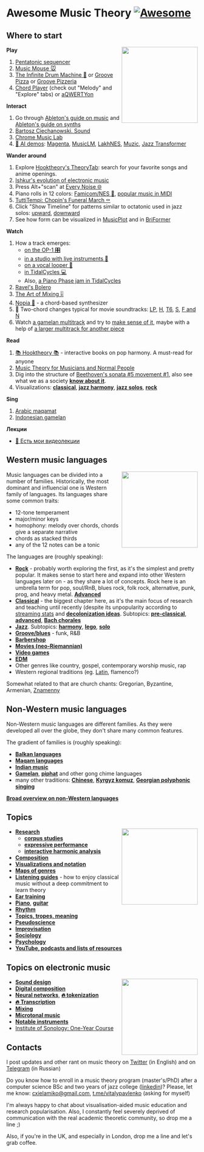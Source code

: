 Awesome Music Theory [![Awesome](https://cdn.rawgit.com/sindresorhus/awesome/d7305f38d29fed78fa85652e3a63e154dd8e8829/media/badge.svg)](https://github.com/sindresorhus/awesome)
===

Where to start
---

<img src="https://user-images.githubusercontent.com/1491908/220568166-377d3637-b5f6-45a9-906c-a8e4a21c3778.jpg" width="200" align="right">

**Play**
1. [Pentatonic sequencer](https://www.maxlaumeister.com/tonematrix/)
2. [Music Mouse 🐭](https://teropa.info/musicmouse/)
3. [The Infinite Drum Machine 🥁](https://experiments.withgoogle.com/ai/drum-machine/view/) or [Groove Pizza](https://apps.musedlab.org/groovepizza/) or [Groove Pizzeria](https://tylerbisson.com/Groove-Pizzeria/)
4. [Chord Player](https://www.onemotion.com/chord-player/) (check out "Melody" and "Explore" tabs) or [aQWERTYon](https://apps.musedlab.org/aqwertyon/)


**Interact**
1. Go through [Ableton's guide on music](https://learningmusic.ableton.com/) and [Ableton's guide on synths](https://learningsynths.ableton.com/)
1. [Bartosz Ciechanowski. Sound](https://ciechanow.ski/sound/)
2. [Chrome Music Lab](https://musiclab.chromeexperiments.com/)
16. [🤖 AI demos](https://github.com/affige/genmusic_demo_list): [Magenta](https://magenta.tensorflow.org/demos/), [MusicLM](https://google-research.github.io/seanet/musiclm/examples/), [LakhNES](https://chrisdonahue.com/LakhNES/), [Muzic](https://ai-muzic.github.io/), [Jazz Transformer](https://drive.google.com/drive/folders/1-EeV02jvRftdvwWXa0KpoMvyRQaXUJ0W)


**Wander around**
1. Explore [Hooktheory's TheoryTab](https://www.hooktheory.com/theorytab): search for your favorite songs and anime openings. 
1. [Ishkur's evolution of electronic music](https://music.ishkur.com/)
12. Press Alt+"scan" at [Every Noise 🌐](https://everynoise.com/)
13. Piano rolls in 12 colors: [Famicom/NES 👾](https://rawl.rocks/browse/Nintendo), [popular music in MIDI](https://rawl.rocks/)
15. [TuttiTempi: Chopin's Funeral March ⚰️](https://tuttitempi.com/#scoreId=U00000578581&from=0.5622&to=0.8122&youtube=1&spotify=0&muziekweb=0)
10. Click "Show Timeline" for patterns similar to octatonic used in jazz solos: [upward](https://dig-that-lick.hfm-weimar.de/similarity_search/search?id=8855&target_layout=&group_by=&task_id=6c3656c4-724b-401a-a69a-4f874adddafc), [downward](https://dig-that-lick.hfm-weimar.de/similarity_search/search?id=8856&target_layout=&group_by=&task_id=dce240ac-68c9-49f4-90f5-636e0ad2d15b)
11. See how form can be visualized in [MusicPlot](https://wlouie1.github.io/MusicPlot/musicplot.html) and in [BriFormer](https://www.brianedwardjarvis.com/MusicTheoryWebApps/BriFormer/briformer.html)


**Watch**
1. How a track emerges:
   - [on the OP-1 🎛️](https://www.youtube.com/watch?v=lu5XB1Y2rHk)
   - [in a studio with live instruments 🎻](https://www.youtube.com/watch?v=4CGBfbB4g0Y)
   - [on a vocal looper 🎤](https://youtu.be/nvIGCMhjkvw?t=39)
   - [in TidalCycles 💻](https://youtu.be/etAZbQtggSQ?t=124)
   - Also, [a Piano Phase jam in TidalCycles](https://www.youtube.com/watch?v=Hc-lcAajQxo)
3. [Ravel's Bolero](https://www.youtube.com/watch?v=4p-mwp0nNac)
2. [The Art of Mixing 🎚️](https://youtu.be/TEjOdqZFvhY?t=25)
4. [Nopia 🎹](https://www.youtube.com/watch?v=Ivuy9QYLFVY) - a chord-based synthesizer
2. 🍿 Two-chord changes typical for movie soundtracks: [LP](https://www.youtube.com/watch?v=I33UqUhKE10), [H](https://www.youtube.com/watch?v=_LCDlv33y4M), [T6](https://www.youtube.com/watch?v=0V1Mfmdt8lA), [S](https://www.youtube.com/watch?v=rfYU1F0pJik), [F and N](https://www.youtube.com/watch?v=tHs3gdouz68)
14. Watch [a gamelan multitrack](https://www.youtube.com/watch?v=ccHTOepjK_s) and try to [make sense of it](https://docs.google.com/document/d/1oKbYpSAcunMTvB-casuFUyiaSuHGJkJhGf5rrvfOPgE/edit), maybe with a help of [a larger multitrack for another piece](https://www.youtube.com/watch?v=jE93bF0dooU)


**Read**
1. [📚 Hooktheory 📚](https://hooktheory.com/affiliate/275-2-3-1.html) - interactive books on pop harmony. A must-read for anyone
1. [Music Theory for Musicians and Normal People](https://tobyrush.com/theorypages/pdf/en-us/the-whole-enchilada-set.pdf) 
1. Dig into the structure of [Beethoven's sonata #5 movement #1](https://rawl.rocks/f/beethoven_sonate_5_1st), also see what we as a society [**know about it**](parts/beethoven_op10no1mov1.md).
17. Visualizations: [**classical**](parts/classical_visualizations.md), [**jazz harmony**](parts/jazz_harmony_visualizations.md), [**jazz solos**](parts/jazz_solo_visualizations.md), [**rock**](parts/rock_visualizations.md)


**Sing**
1. [Arabic maqamat](https://www.youtube.com/watch?v=xN7E1pc8Y2Y&list=PLcfDkfaWrWRRcgUawWPz4bdL0Co17rphx)
2. [Indonesian gamelan](https://www.youtube.com/watch?v=99GFmJmiwZA)


**Лекции**
- [🎥 Есть мои видеолекции](https://t.me/keetezh/1055)

Western music languages
---

<img src="https://user-images.githubusercontent.com/1491908/220957973-a76da180-0bf9-4ad4-b03d-8f6ff2d3a2a7.png" width="200" align="right">


Music languages can be divided into a number of families. Historically, the most dominant and influencial one is Western family of languages. Its languages share some common traits:
- 12-tone temperament
- major/minor keys
- homophony: melody over chords, chords give a separate narrative
- chords as stacked thirds
- any of the 12 notes can be a tonic

The languages are (roughly speaking):
- [**Rock**](parts/rock.md) - probably worth exploring the first, as it's the simplest and pretty popular. It makes sense to start here and expand into other Western languages later on - as they share a lot of concepts. Rock here is an umbrella term for pop, soul/RnB, blues rock, folk rock, alternative, punk, prog, and heavy metal. [**Advanced**](parts/advanced_rock.md)
- [**Classical**](parts/classical.md) - the biggest chapter here, as it's the main focus of research and teaching until recently (despite its unpopularity according to [streaming stats](https://headphonesaddict.com/music-genre-statistics/) and [**decolonization ideas**](parts/decolonization.md). Subtopics: [**pre-classical**](parts/pre_classical.md), [**advanced**](parts/classical_advanced.md), [**Bach chorales**](parts/bach_chorales.md)
- [**Jazz**](parts/jazz.md). Subtopics: [**harmony**](parts/jazz_harmony.md), [**lego**](parts/lego.md), [**solo**](parts/jazz_solo.md)
- [**Groove/blues**](parts/groove.md) - funk, R&B
- [**Barbershop**](parts/barbershop.md)
- [**Movies (neo-Riemannian)**](parts/movies.md)
- [**Video games**](parts/vgm.md)
- [**EDM**](parts/edm.md)
- Other genres like country, gospel, contemporary worship music, rap
- Western regional traditions (eg. [Latin](https://www.halleonard.com/menu/562/latin), flamenco?)

Somewhat related to that are church chants: Gregorian, Byzantine, Armenian, [Znamenny](https://files.tandav.me/orthodox-midi/rawl.html)

Non-Western music languages
---

Non-Western music languages are different families. As they were developed all over the globe, they don't share many common features.

The gradient of families is (roughly speaking):
- [**Balkan languages**](parts/balkan.md)
- [**Maqam languages**](parts/maqam_languages.md)
- [**Indian music**](parts/indian.md)
- [**Gamelan**](parts/gamelan.md), [**piphat**](parts/piphat.md) and other gong chime languages
- many other traditions: [**Chinese**](parts/chinese.md), [**Kyrgyz komuz**](parts/kyrgyz.md),  [**Georgian polyphonic singing**](georgian.md)

[**Broad overview on non-Western languages**](parts/non_western_languages.md)



Topics
---

<img src="https://user-images.githubusercontent.com/1491908/220949769-3a8467df-3e6c-4664-a973-21c81cfe8fa0.png" width="200" align="right">

- [**Research**](parts/research.md)
   - [**corpus studies**](parts/corpus.md)
   - [**expressive performance**](parts/expressive.md)
   - [**interactive harmonic analysis**](parts/harmonic_analysis.md)
- [**Composition**](parts/composition.md)
- [**Visualizations and notation**](parts/visualizations.md)
- [**Maps of genres**](parts/maps_of_genres.md)
- [**Listening guides**](parts/listening_guides.md) - how to enjoy classical music without a deep commitment to learn theory
- [**Ear training**](parts/ear_training.md)
- [**Piano**](parts/piano.md), [**guitar**](parts/guitar.md)
- [**Rhythm**](parts/rhythm.md)
- [**Topics, tropes, meaning**](parts/meaning.md)
- [**Pseudoscience**](parts/pseudoscience.md)
- [**Improvisation**](parts/improvisation.md)
- [**Sociology**](parts/sociology.md)
- [**Psychology**](parts/psychology.md)
- [**YouTube, podcasts and lists of resources**](parts/youtube_and_podcasts.md)



Topics on electronic music
---

<img src="https://user-images.githubusercontent.com/1491908/220955095-75f3a0d3-e090-43e7-a9ae-98c5f8eb1999.png" align="right" width="200">

- [**Sound design**](parts/sound_design.md)
- [**Digital composition**](parts/digital_composition.md)
- [**Neural networks**](parts/nn.md), [**🔥 tokenization**](research/nns.md)
- [**🔥 Transcription**](parts/transcription.md)
- [**Mixing**](parts/mixing.md)
- [**Microtonal music**](parts/microtonal.md)
- [**Notable instruments**](parts/instruments.md)
- [Institute of Sonology: One-Year Course](http://sonology.org/one-year-course-admission/)

Contacts
---

I post updates and other rant on music theory on [Twitter](https://twitter.com/vitalypavlenko) (in English) and on [Telegram](https://t.me/keetezh) (in Russian)

Do you know how to enroll in a music theory program (master's/PhD) after a computer science BSc and two years of jazz college ([linkedin](https://www.linkedin.com/in/vitaly-pavlenko-9729bb76/))? Please, let me know: cxielamiko@gmail.com, [t.me/vitalypavlenko](https://t.me/vitalypavlenko) (asking for myself)

I'm always happy to chat about visualisation-aided music education and research popularisation. Also, I constantly feel severely deprived of communication with the real academic theoretic community, so drop me a line ;)

Also, if you're in the UK, and especially in London, drop me a line and let's grab coffee.
